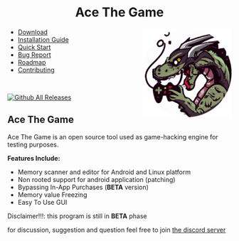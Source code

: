 <h1 align="center">Ace The Game</h1>
<img width="200" height="200" src="./assets/icon.png" align="right">
  <ul>
    <li>  <a href="https://github.com/KuhakuPixel/AceTheGame/releases/latest">  Download </a><br></li>
    <li><a href="./installation_guide.md"> Installation Guide </a><br></li>
    <li><a href="./tutorial/quick_start.md"> Quick Start </a><br></li>
    <li><a href="https://github.com/KuhakuPixel/AceTheGame/issues"> Bug Report </a><br></li>
    <li><a href="https://github.com/KuhakuPixel/AceTheGame/issues/60"> Roadmap </a><br></li>
    <li><a href="./contributing.md"> Contributing  </a></li>
  </ul>
<br>

[![Github All Releases](https://img.shields.io/github/downloads/KuhakuPixel/AceTheGame/total.svg)]()

## Ace The Game
Ace The Game is an open source tool used as game-hacking engine for testing purposes.

**Features Include:**
- Memory scanner and editor for Android and Linux platform
- Non rooted support for android application (patching)
- Bypassing In-App Purchases (**BETA** version)
- Memory value Freezing
- Easy To Use GUI

Disclaimer!!!: this program is still in **BETA** phase 

for discussion, suggestion and question
feel free to join [the discord server](https://discord.gg/8fJh9tPVXb)
